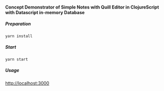 #### Concept Demonstrator of Simple Notes with Quill Editor in ClojureScript with Datascript in-memory Database

##### Preparation
`yarn install`

##### Start
`yarn start`

##### Usage
[http://localhost:3000](http://localhost:3000)
